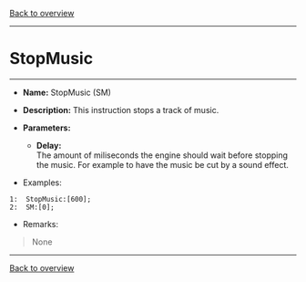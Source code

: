 [Back to overview](index.md)

---
# StopMusic
---
- **Name:** StopMusic (SM)
- **Description:** This instruction stops a track of music.
- **Parameters:**
  - **Delay:**  
    The amount of miliseconds the engine should wait before stopping the music. For example to have the music be cut by a sound effect.

- Examples:
```
1:  StopMusic:[600];
2:  SM:[0];
```

- Remarks:
> None

---
[Back to overview](index.md)